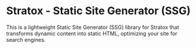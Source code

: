 # Stratox - Static Site Generator (SSG)
This is a lightweight Static Site Generator (SSG) library for Stratox that transforms dynamic content into static HTML, optimizing your site for search engines.
